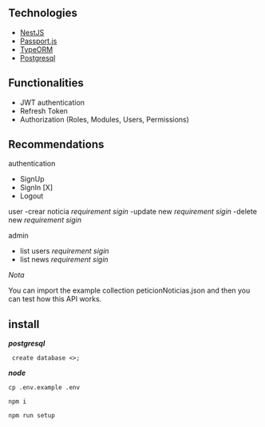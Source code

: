## Technologies

- [NestJS](https://nestjs.com/)
- [Passport.js](http://www.passportjs.org/)
- [TypeORM](https://typeorm.io/)
- [Postgresql](https://www.postgresql.org/)

## Functionalities

- JWT authentication
- Refresh Token
- Authorization (Roles, Modules, Users, Permissions)

## Recommendations

authentication
- SignUp
- SignIn [X]
- Logout

user
-crear noticia _requirement sigin_
-update new  _requirement sigin_
-delete new _requirement sigin_


admin
- list users _requirement sigin_
- list news  _requirement sigin_

*Nota*

You can import the example collection
peticionNoticias.json and then you can test how this API works.

## install 

***postgresql***

``` create database <>;```

***node***

```cp .env.example .env```

```npm i```

```npm run setup```
